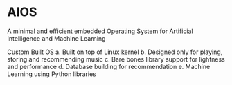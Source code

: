 # AIOS
A minimal and efficient embedded Operating System for Artificial Intelligence and Machine Learning

Custom Built OS
a. Built on top of Linux kernel
b. Designed only for playing, storing and recommending music
c. Bare bones library support for lightness and performance
d. Database building for recommendation
e. Machine Learning using Python libraries
